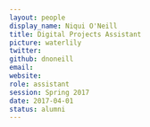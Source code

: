 ```yaml
---
layout: people
display_name: Niqui O'Neill
title: Digital Projects Assistant
picture: waterlily
twitter:
github: dnoneill
email:
website:
role: assistant
session: Spring 2017
date: 2017-04-01
status: alumni
---
```


